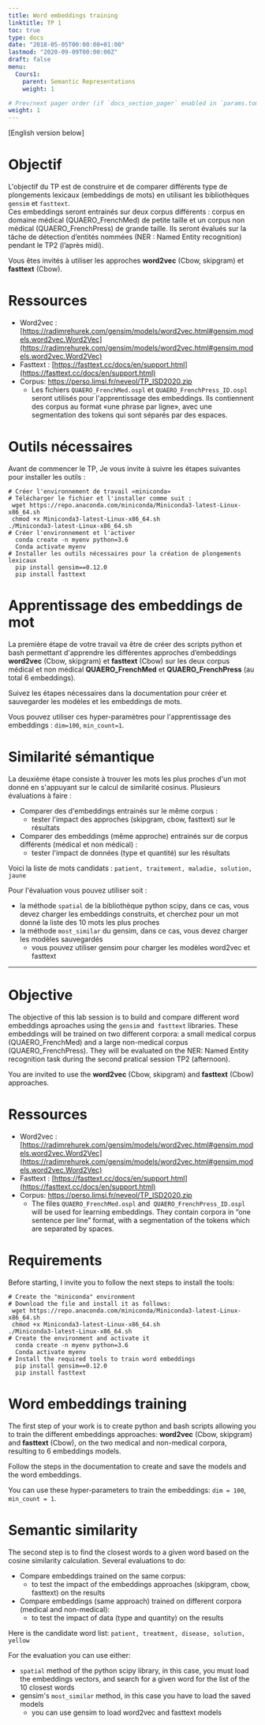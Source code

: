 ```yaml
---
title: Word embeddings training
linktitle: TP 1
toc: true
type: docs
date: "2018-05-05T00:00:00+01:00"
lastmod: "2020-09-09T00:00:00Z"
draft: false
menu:
  Cours1:
    parent: Semantic Representations
    weight: 1

# Prev/next pager order (if `docs_section_pager` enabled in `params.toml`)
weight: 1
---
```

[English version below]

# Objectif 


L'objectif du TP est de construire et de comparer différents type de plongements lexicaux (embeddings de mots) en utilisant les bibliothèques `gensim` et `fasttext`.  
Ces embeddings seront entrainés sur deux corpus différents : corpus en domaine médical (QUAERO_FrenchMed) de petite taille et un corpus non médical (QUAERO_FrenchPress) de grande taille. 
Ils seront évalués sur la tâche de détection d’entités nommées (NER : Named Entity recognition)  pendant le TP2 (l’après midi). 

Vous êtes invités à utiliser les approches **word2vec** (Cbow, skipgram) et **fasttext** (Cbow).

# Ressources

- Word2vec : [https://radimrehurek.com/gensim/models/word2vec.html#gensim.models.word2vec.Word2Vec](https://radimrehurek.com/gensim/models/word2vec.html#gensim.models.word2vec.Word2Vec)
- Fasttext : [https://fasttext.cc/docs/en/support.html](https://fasttext.cc/docs/en/support.html)
- Corpus: https://perso.limsi.fr/neveol/TP_ISD2020.zip
  - Les fichiers `QUAERO_FrenchMed.ospl` et `QUAERO_FrenchPress_ID.ospl` seront utilisés pour l'apprentissage des embeddings. Ils contiennent des corpus au format «une phrase par ligne», avec une segmentation des tokens qui sont séparés par des espaces. 

# Outils nécessaires 

Avant de commencer le TP, Je vous invite à suivre les étapes suivantes pour installer les outils :   

```
# Créer l'environnement de travail «miniconda»
# Télécharger le fichier et l'installer comme suit :
 wget https://repo.anaconda.com/miniconda/Miniconda3-latest-Linux-x86_64.sh
 chmod +x Miniconda3-latest-Linux-x86_64.sh
./Miniconda3-latest-Linux-x86_64.sh
# Créer l'environnement et l'activer
  conda create -n myenv python=3.6
  Conda activate myenv
# Installer les outils nécessaires pour la création de plongements lexicaux
  pip install gensim==0.12.0
  pip install fasttext 
```

# Apprentissage des embeddings de mot

La première étape de votre travail va être de créer des scripts python et bash permettant d'apprendre les différentes approches d’embeddings **word2vec** (Cbow, skipgram) et **fasttext** (Cbow) sur les deux corpus médical et non médical **QUAERO_FrenchMed** et **QUAERO_FrenchPress** (au total 6 embeddings). 

Suivez les étapes nécessaires dans la documentation pour créer et sauvegarder les modèles et les embeddings de mots.

Vous pouvez utiliser ces hyper-paramètres pour l'apprentissage des embeddings : `dim=100`, `min_count=1`.


# Similarité sémantique

La deuxième étape consiste à trouver les mots les plus proches d'un mot donné en s'appuyant sur le calcul de similarité cosinus. 
Plusieurs évaluations à faire : 

- Comparer des  d'embeddings entrainés sur le même corpus :   
    - tester l'impact des approches (skipgram, cbow, fasttext) sur le résultats
- Comparer des embeddings (même approche) entrainés sur de corpus différents (médical et non médical) :
    - tester l'impact de données (type et quantité) sur les résultats 

Voici la liste de mots candidats :  `patient, traitement, maladie, solution, jaune`

Pour l'évaluation vous pouvez utiliser soit : 

- la méthode `spatial` de la bibliothèque python scipy, dans ce cas, vous devez charger les embeddings construits, et cherchez pour un mot donné la liste des 10 mots les plus proches
- la méthode `most_similar` du gensim, dans ce cas, vous devez charger les modèles sauvegardés
  - vous pouvez utiliser gensim pour charger les modèles word2vec et fasttext
------------------

# Objective

The objective of this lab session is to build and compare different word embeddings aproaches using the `gensim` and` fasttext` libraries.
These embeddings will be trained on two different corpora: a small medical corpus (QUAERO_FrenchMed) and a large non-medical corpus (QUAERO_FrenchPress).
They will be evaluated on the NER: Named Entity recognition task during the second pratical session TP2 (afternoon).

You are invited to use the **word2vec** (Cbow, skipgram) and **fasttext** (Cbow) approaches.

# Ressources

- Word2vec : [https://radimrehurek.com/gensim/models/word2vec.html#gensim.models.word2vec.Word2Vec](https://radimrehurek.com/gensim/models/word2vec.html#gensim.models.word2vec.Word2Vec)
- Fasttext : [https://fasttext.cc/docs/en/support.html](https://fasttext.cc/docs/en/support.html)
- Corpus: https://perso.limsi.fr/neveol/TP_ISD2020.zip
  - The files `QUAERO_FrenchMed.ospl` and` QUAERO_FrenchPress_ID.ospl` will be used for learning embeddings. They contain corpora in “one sentence per line” format, with a segmentation of the tokens which are separated by spaces.

# Requirements 

Before starting, I invite you to follow the next steps to install the tools:

```
# Create the "miniconda" environment
# Download the file and install it as follows:
 wget https://repo.anaconda.com/miniconda/Miniconda3-latest-Linux-x86_64.sh
 chmod +x Miniconda3-latest-Linux-x86_64.sh
./Miniconda3-latest-Linux-x86_64.sh
# Create the environment and activate it
  conda create -n myenv python=3.6
  Conda activate myenv
# Install the required tools to train word embeddings
  pip install gensim==0.12.0
  pip install fasttext 
```


# Word embeddings training

The first step of your work is to create python and bash scripts allowing you to train the different embeddings approaches: **word2vec** (Cbow, skipgram) and **fasttext** (Cbow), on the two medical and non-medical corpora, resulting to 6 embeddings models.

Follow the steps in the documentation to create and save the models and the word embeddings.

You can use these hyper-parameters to train the embeddings: `dim = 100`,` min_count = 1`.


# Semantic similarity

The second step is to find the closest words to a given word based on the cosine similarity calculation.
Several evaluations to do:

- Compare embeddings trained on the same corpus:
    - to test the impact of the embeddings approaches (skipgram, cbow, fasttext) on the results
- Compare embeddings (same approach) trained on different corpora (medical and non-medical):
    - to test the impact of data (type and quantity) on the results

Here is the candidate word list: `patient, treatment, disease, solution, yellow`

For the evaluation you can use either:

- `spatial` method of the python scipy library, in this case, you must load the embeddings vectors, and search for a given word for the list of the 10 closest words
- gensim's `most_similar` method, in this case you have to load the saved models
  - you can use gensim to load word2vec and fasttext models

